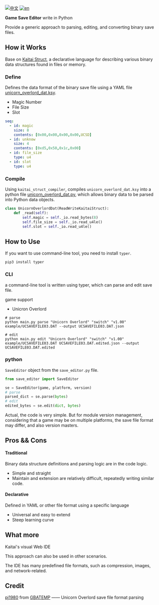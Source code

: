 <!-- language: en -->
[![中文](https://img.shields.io/badge/lang-zh-red.svg)](https://github.com/sisyphusw/save-editor/blob/main/docs/README.zh.md)
[![en](https://img.shields.io/badge/lang-en-green.svg)](https://github.com/sisyphusw/save-editor/README.md)


**Game Save Editor** write in Python

Provide a generic approach to parsing, editing, and converting binary save files.

## How it Works

Base on [Kaitai Struct](https://github.com/kaitai-io/kaitai_struct), a declarative language for describing various binary data structures found in files or memory.

### Define
Defines the data format of the binary save file using a YAML file [unicorn_overlord_dat.ksy](./unicorn_overlord/switch/v1_00/unicorn_overlord_dat.ksy).

- Magic Number
- File Size
- Slot

```yaml
seq:
  - id: magic
    size: 8
    contents: [0x00,0x00,0x00,0x00,UCSD]
  - id: unknow
    size: 4
    contents: [0xd5,0x50,0x1c,0x00]
  - id: file_size
    type: u4
  - id: slot
    type: u4
```
### Compile
Using `kaitai_struct_compiler`, compiles `unicorn_overlord_dat.ksy` into a
python file [unicorn_overlord_dat.py](./unicorn_overlord/switch/v1_00/unicorn_overlord_dat.py), which allows binary data to be parsed into Python data objects.
```python
class UnicornOverlordDat(ReadWriteKaitaiStruct):
    def _read(self):
        self.magic = self._io.read_bytes(8)
        self.file_size = self._io.read_u4le()
        self.slot = self._io.read_u4le()
```

## How to Use

If you want to use command-line tool, you need to install `typer`.

    pip3 install typer

### CLI
a command-line tool is written using typer, which can parse and edit save file. 

game support

* Unicron Overlord

```shell
# parse
python main.py parse "Unicorn Overlord" "switch" "v1.00" example/UCSAVEFILE03.DAT --output UCSAVEFILE03.DAT.json

# edit
python main.py edit "Unicorn Overlord" "switch" "v1.00" example/UCSAVEFILE03.DAT UCSAVEFILE03.DAT.edited.json --output UCSAVEFILE03.DAT.edited
```

### python 
`SaveEditor` object from the `save_editor.py` file.
```python
from save_editor import SaveEditor

se = SaveEditor(game, platform, version)
# parse
parsed_dict = se.parse(bytes)
# edit
edited_bytes = se.edit(dict, bytes)
```

Actual, the code is very simple. But for module version management, considering that a game may be on multiple platforms, the save file format may differ, and also version masters.

## Pros && Cons
#### Traditional 
Binary data structure definitions and parsing logic are in the code logic.
* Simple and straight
* Maintain and extension are relatively difficult, repeatedly writing similar code.
#### Declarative
Defined in YAML or other file format using a specific language
* Universal and easy to extend
* Steep learning curve

## What more
Kaitai's visual Web IDE

This approach can also be used in other scenarios.

The IDE has many predefined file formats, such as compression, images, and network-related.

## Credit
[pj1980](https://gbatemp.net/members/pj1980.378437) from [GBATEMP](https://gbatemp.net/threads/unicorn-overlord-save-editing.650584) —— Unicorn Overlord save file format parsing
